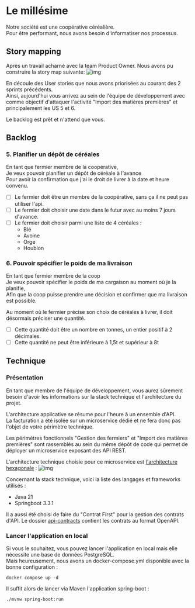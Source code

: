 # Le millésime

Notre société est une coopérative céréalière.  
Pour être performant, nous avons besoin d'informatiser nos processus.

## Story mapping

Après un travail acharné avec la team Product Owner. Nous avons pu construire la story map suivante:
![img](/docs/user-story-map.png)


En découle des User stories que nous avons priorisées au courant des 2 sprints précédents.  
Ainsi, aujourd'hui vous arrivez au sein de l'équipe de développement avec comme objectif d'attaquer l'activité "Import des matières premières" et principalement les US 5 et 6.

Le backlog est prêt et n'attend que vous.

## Backlog
### 5. Planifier un dépôt de céréales

En tant que fermier membre de la coopérative,  
Je veux pouvoir planifier un dépôt de céréale à l'avance  
Pour avoir la confirmation que j'ai le droit de livrer à la date et heure convenu.  

 - [ ] Le fermier doit être un membre de la coopérative, sans ça il ne peut pas utiliser l'api.  
 - [ ] Le fermier doit choisir une date dans le futur avec au moins 7 jours d'avance.  
 - [ ] Le fermier doit choisir parmi une liste de 4 céréales : 
      * Blé
      * Avoine
      * Orge
      * Houblon

### 6. Pouvoir spécifier le poids de ma livraison
En tant que fermier membre de la coop  
Je veux pouvoir spécifier le poids de ma cargaison au moment où je la planifie,  
Afin que la coop puisse prendre une décision et confirmer que ma livraison est possible.  

Au moment où le fermier précise son choix de céréales à livrer, il doit désormais préciser une quantité.  
 - [ ] Cette quantité doit être un nombre en tonnes, un entier positif à 2 décimales.
 - [ ] Cette quantité ne peut être inférieure à 1,5t et supérieur à 8t

## Technique

### Présentation

En tant que membre de l'équipe de développement, vous aurez sûrement besoin d'avoir les informations sur la stack technique et l'architecture du projet.

L'architecture applicative se résume pour l'heure à un ensemble d'API.  
La facturation a été isolée sur un microservice dédié et ne fera donc pas l'objet de votre périmètre technique.  

Les périmètres fonctionnels "Gestion des fermiers" et "Import des matières premières" sont rassemblés au sein du même dépôt de code qui permet de déployer un microservice exposant des API REST.

L'architecture technique choisie pour ce microservice est [l'architecture hexagonale](https://blog.ippon.fr/2021/02/17/spring-boot-hexagone/) :
![img](/docs/technical-architecture.png)

Concernant la stack technique, voici la liste des langages et frameworks utilisés :
* Java 21
* Springboot 3.3.1


Il a aussi été choisi de faire du "Contrat First" pour la gestion des contrats d'API.
Le dossier [api-contracts](/api-contracts) contient les contrats au format OpenAPI.

### Lancer l'application en local

Si vous le souhaitez, vous pouvez lancer l'application en local mais elle nécessite une base de données PostgreSQL.  
Mais heureusement, nous avons un docker-compose.yml disponible avec la bonne configuration :
```shell
docker compose up -d
```

Il suffit alors de lancer via Maven l'application spring-boot :
```shell
./mvnw spring-boot:run
```




